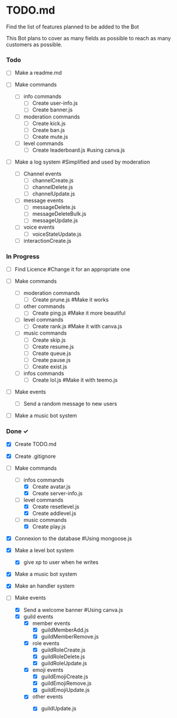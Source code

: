 # TODO.md

Find the list of features planned to be added to the Bot

This Bot plans to cover as many fields as possible to reach as many customers as possible.

### Todo

- [ ] Make a readme.md

- [ ] Make commands
  - [ ] info commands
    - [ ] Create user-info.js
    - [ ] Create banner.js
  - [ ] moderation commands
    - [ ] Create kick.js
    - [ ] Create ban.js
    - [ ] Create mute.js
  - [ ] level commands
    - [ ] Create leaderboard.js #using canva.js

- [ ] Make a log system #Simplified and used by moderation
  - [ ] Channel events
    - [ ] channelCreate.js
    - [ ] channelDelete.js
    - [ ] channelUpdate.js
  - [ ] message events
    - [ ] messageDelete.js
    - [ ] messageDeleteBulk.js
    - [ ] messageUpdate.js
  - [ ] voice events
    - [ ] voiceStateUpdate.js
  - [ ] interactionCreate.js

### In Progress

- [ ] Find Licence #Change it for an appropriate one

- [ ] Make commands
  - [ ] moderation commands
    - [ ] Create prune.js #Make it works
  - [ ] other commands
    - [ ] Create ping.js #Make it more beautiful
  - [ ] level commands
    - [ ] Create rank.js #Make it with canva.js
  - [ ] music commands
    - [ ] Create skip.js
    - [ ] Create resume.js
    - [ ] Create queue.js
    - [ ] Create pause.js
    - [ ] Create exist.js
  - [ ] infos commands
    - [ ] Create lol.js #Make it with teemo.js

- [ ] Make events
  - [ ] Send a random message to new users

- [ ] Make a music bot system  

### Done ✓

- [x] Create TODO.md

- [x] Create .gitignore

- [ ] Make commands
  - [ ] infos commands
    - [x] Create avatar.js
    - [x] Create server-info.js
  - [ ] level commands
    - [x] Create resetlevel.js
    - [x] Create addlevel.js
  - [ ] music commands
    - [x] Create play.js

- [x] Connexion to the database #Using mongoose.js

- [x] Make a level bot system
  - [x] give xp to user when he writes

- [x] Make a music bot system  

- [x] Make an handler system

- [ ] Make events
  - [x] Send a welcome banner #Using canva.js
  - [x] guild events
    - [x] member events
      - [x] guildMemberAdd.js
      - [x] guildMemberRemove.js
    - [x] role events
      - [x] guildRoleCreate.js
      - [x] guildRoleDelete.js
      - [x] guildRoleUpdate.js
    - [x] emoji events
      - [x] guildEmojiCreate.js
      - [x] guildEmojiRemove.js
      - [x] guildEmojiUpdate.js
    - [x] other events
      - [x] guildUpdate.js

